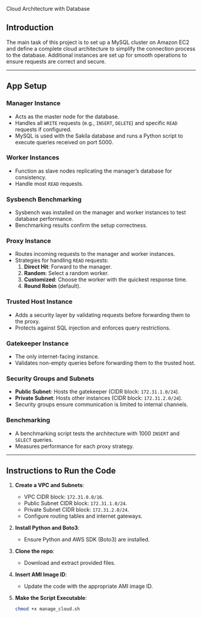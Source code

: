 Cloud Architecture with Database

## Introduction

The main task of this project is to set up a MySQL cluster on Amazon EC2 and define a complete cloud architecture to simplify the connection process to the database. Additional instances are set up for smooth operations to ensure requests are correct and secure.

---

## App Setup

### Manager Instance
- Acts as the master node for the database.  
- Handles all `WRITE` requests (e.g., `INSERT`, `DELETE`) and specific `READ` requests if configured.  
- MySQL is used with the Sakila database and runs a Python script to execute queries received on port 5000.  

### Worker Instances
- Function as slave nodes replicating the manager’s database for consistency.  
- Handle most `READ` requests.  

### Sysbench Benchmarking
- Sysbench was installed on the manager and worker instances to test database performance.  
- Benchmarking results confirm the setup correctness.

### Proxy Instance
- Routes incoming requests to the manager and worker instances.  
- Strategies for handling `READ` requests:  
  1. **Direct Hit**: Forward to the manager.  
  2. **Random**: Select a random worker.  
  3. **Customized**: Choose the worker with the quickest response time.  
  4. **Round Robin** (default).  

### Trusted Host Instance
- Adds a security layer by validating requests before forwarding them to the proxy.  
- Protects against SQL injection and enforces query restrictions.

### Gatekeeper Instance
- The only internet-facing instance.  
- Validates non-empty queries before forwarding them to the trusted host.  

### Security Groups and Subnets
- **Public Subnet**: Hosts the gatekeeper (CIDR block: `172.31.1.0/24`).  
- **Private Subnet**: Hosts other instances (CIDR block: `172.31.2.0/24`).  
- Security groups ensure communication is limited to internal channels.  

### Benchmarking
- A benchmarking script tests the architecture with 1000 `INSERT` and `SELECT` queries.  
- Measures performance for each proxy strategy.

---

## Instructions to Run the Code

1. **Create a VPC and Subnets**:  
   - VPC CIDR block: `172.31.0.0/16`.  
   - Public Subnet CIDR block: `172.31.1.0/24`.  
   - Private Subnet CIDR block: `172.31.2.0/24`.  
   - Configure routing tables and internet gateways.  

2. **Install Python and Boto3**:  
   - Ensure Python and AWS SDK (Boto3) are installed.  

3. **Clone the repo**:  
   - Download and extract provided files.  

4. **Insert AMI Image ID**:  
   - Update the code with the appropriate AMI image ID.  

5. **Make the Script Executable**:  
   ```bash
   chmod +x manage_cloud.sh
